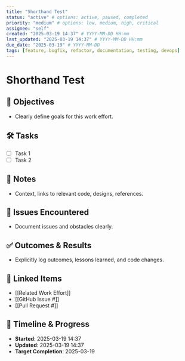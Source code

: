 ```yaml
---
title: "Shorthand Test"
status: "active" # options: active, paused, completed
priority: "medium" # options: low, medium, high, critical
assignee: "self"
created: "2025-03-19 14:37" # YYYY-MM-DD HH:mm
last_updated: "2025-03-19 14:37" # YYYY-MM-DD HH:mm
due_date: "2025-03-19" # YYYY-MM-DD
tags: [feature, bugfix, refactor, documentation, testing, devops]
---
```


# Shorthand Test

## 🚩 Objectives
- Clearly define goals for this work effort.

## 🛠 Tasks
- [ ] Task 1
- [ ] Task 2

## 📝 Notes
- Context, links to relevant code, designs, references.

## 🐞 Issues Encountered
- Document issues and obstacles clearly.

## ✅ Outcomes & Results
- Explicitly log outcomes, lessons learned, and code changes.

## 📌 Linked Items
- [[Related Work Effort]]
- [[GitHub Issue #]]
- [[Pull Request #]]

## 📅 Timeline & Progress
- **Started**: 2025-03-19 14:37
- **Updated**: 2025-03-19 14:37
- **Target Completion**: 2025-03-19

